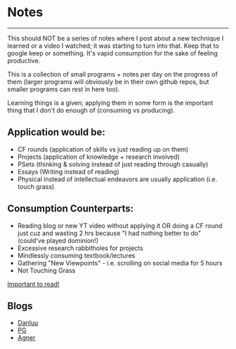 # Notes
------------------------

This should NOT be a series of notes where I post about a new technique I learned or a video I watched; it was starting to turn into that. Keep that to google keep or something. It's vapid consumption for the sake of feeling productive.

This is a collection of small programs + notes per day on the progress of them (larger programs will obviously be in their own github repos, but smaller programs can rest in here too).

Learning things is a given; applying them in some form is the important thing that I don't do enough of (consuming vs producing).

## Application would be:
- CF rounds (application of skills vs just reading up on them)
- Projects (application of knowledge + research involved)
- PSets (thinking & solving instead of just reading through casually)
- Essays (Writing instead of reading)
- Physical instead of intellectual endeavors are usually application (i.e. touch grass)

## Consumption Counterparts:
- Reading blog or new YT video without applying it OR doing a CF round just cuz and wasting 2 hrs because "I had nothing better to do" (could've played dominion!)
- Excessive research rabbitholes for projects
- Mindlessly consuming textbook/lectures
- Gathering "New Viewpoints" - i.e. scrolling on social media for 5 hours
- Not Touching Grass

[Important to read!](https://esl.cs.brown.edu/blog/how-not-to-learn-cryptography/)

## Blogs
- [Danluu](danluu.com)
- [PG](paulgraham.com)
- [Agner](agner.org)

